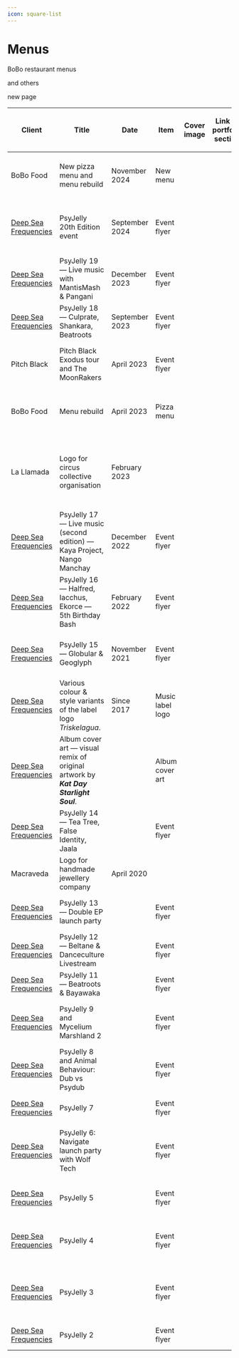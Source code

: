 ```yaml
---
icon: square-list
---
```


# Menus

BoBo restaurant menus

and others

new page

<table data-view="cards" data-full-width="true"><thead><tr><th>Client</th><th>Title</th><th>Date</th><th data-hidden>Item</th><th data-hidden data-type="files">Cover image</th><th data-hidden data-type="content-ref">Link to portfolio section</th><th data-hidden>Location</th><th data-hidden data-type="number">Work hours</th><th data-hidden>Tools used<select multiple><option value="ho1gctWVdhUC" label="Blender" color="blue"></option><option value="FRkdEdNAcdwN" label="Inkscape" color="blue"></option><option value="9k3ASTGz3h5n" label="Figma" color="blue"></option><option value="5QckY43k6ESW" label="Mandelbulb" color="blue"></option><option value="q6SmeA27Fy3o" label="Photoshop" color="blue"></option><option value="SBHyQL5sP4xT" label="FontForge" color="blue"></option><option value="CBrJI6ihmrKY" label="Hand" color="blue"></option></select></th><th data-hidden data-type="content-ref">Bēhance</th><th data-hidden data-card-cover data-type="files"></th></tr></thead><tbody><tr><td>BoBo Food</td><td>New pizza menu and menu rebuild</td><td>November 2024</td><td>New menu</td><td></td><td></td><td>Đà Nẵng, Việt Nam</td><td>null</td><td><span data-option="q6SmeA27Fy3o">Photoshop</span></td><td><a href="https://www.behance.net/gallery/208869371/BoBo-Pizza-Restaurant-menu">https://www.behance.net/gallery/208869371/BoBo-Pizza-Restaurant-menu</a></td><td><a href="../.gitbook/assets/BoBo menu 2024 - 00 - Front page - 4th design.jpg">BoBo menu 2024 - 00 - Front page - 4th design.jpg</a></td></tr><tr><td><a data-footnote-ref href="#user-content-fn-1">Deep Sea Frequencies</a></td><td>PsyJelly 20th Edition event</td><td>September 2024</td><td>Event flyer</td><td></td><td></td><td>Bristol, UK</td><td>null</td><td></td><td><a href="https://www.behance.net/gallery/208870751/Psychedelic-Jelly-20th-Edition-Globular-Quanta-more">https://www.behance.net/gallery/208870751/Psychedelic-Jelly-20th-Edition-Globular-Quanta-more</a></td><td><a href="../.gitbook/assets/PJ020 - PsyJelly 20th Edition facebook banner.jpg">PJ020 - PsyJelly 20th Edition facebook banner.jpg</a></td></tr><tr><td><a data-footnote-ref href="#user-content-fn-2">Deep Sea Frequencies</a></td><td>PsyJelly 19 — Live music with MantisMash &#x26; Pangani</td><td>December 2023</td><td>Event flyer</td><td></td><td></td><td>Bristol, UK</td><td>null</td><td></td><td><a href="https://www.behance.net/gallery/184796767/Psychedelic-Jelly-19-MantisMash-Pangani-Encounters">https://www.behance.net/gallery/184796767/Psychedelic-Jelly-19-MantisMash-Pangani-Encounters</a></td><td><a href="../.gitbook/assets/PJ019 - Flyer print A5 with bleed but RGB-1.jpg">PJ019 - Flyer print A5 with bleed but RGB-1.jpg</a></td></tr><tr><td><a data-footnote-ref href="#user-content-fn-3">Deep Sea Frequencies</a></td><td>PsyJelly 18 — Culprate, Shankara, Beatroots</td><td>September 2023</td><td>Event flyer</td><td></td><td></td><td>Bristol, UK</td><td>null</td><td></td><td><a href="https://www.behance.net/gallery/176359653/Psychedelic-Jelly-18-Culprate-Shankara-Beatroots">https://www.behance.net/gallery/176359653/Psychedelic-Jelly-18-Culprate-Shankara-Beatroots</a></td><td><a href="../.gitbook/assets/PJ018 - Flyer A5 05-EDIT-7.jpg">PJ018 - Flyer A5 05-EDIT-7.jpg</a></td></tr><tr><td>Pitch Black</td><td>Pitch Black Exodus tour and The MoonRakers</td><td>April 2023</td><td>Event flyer</td><td></td><td></td><td>Bristol, UK</td><td>null</td><td></td><td><a href="https://www.behance.net/gallery/164915925/Event-banner-Pitch-Black-The-MoonRakers">https://www.behance.net/gallery/164915925/Event-banner-Pitch-Black-The-MoonRakers</a></td><td><a href="../.gitbook/assets/Pitch Black 2023 - facebook - right handed.jpg">Pitch Black 2023 - facebook - right handed.jpg</a></td></tr><tr><td>BoBo Food</td><td>Menu rebuild</td><td>April 2023</td><td>Pizza menu</td><td></td><td></td><td>Đà Nẵng, Việt Nam</td><td>null</td><td><span data-option="q6SmeA27Fy3o">Photoshop</span></td><td><a href="https://www.behance.net/gallery/208869371/BoBo-Pizza-Restaurant-menu">https://www.behance.net/gallery/208869371/BoBo-Pizza-Restaurant-menu</a></td><td><a href="../.gitbook/assets/BoBo Menu 2023 - Page 0 - Front page.jpg">BoBo Menu 2023 - Page 0 - Front page.jpg</a></td></tr><tr><td>La Llamada</td><td>Logo for circus collective organisation</td><td>February 2023</td><td></td><td></td><td></td><td></td><td>null</td><td></td><td></td><td><a href="../.gitbook/assets/vector layout - sixth version - light 5 - for most social media sites.jpg">vector layout - sixth version - light 5 - for most social media sites.jpg</a></td></tr><tr><td><a data-footnote-ref href="#user-content-fn-4">Deep Sea Frequencies</a></td><td>PsyJelly 17 — Live music (second edition) — Kaya Project, Nango Manchay</td><td>December 2022</td><td>Event flyer</td><td></td><td></td><td>Bristol, UK</td><td>null</td><td><span data-option="5QckY43k6ESW">Mandelbulb, </span><span data-option="ho1gctWVdhUC">Blender, </span><span data-option="q6SmeA27Fy3o">Photoshop</span></td><td><a href="https://www.behance.net/gallery/164827263/Psychedelic-Jelly-17-live-music-event-flyer">https://www.behance.net/gallery/164827263/Psychedelic-Jelly-17-live-music-event-flyer</a></td><td><a href="../.gitbook/assets/PJ017 - Jan 2023 - FB Event Banner.jpg">PJ017 - Jan 2023 - FB Event Banner.jpg</a></td></tr><tr><td><a data-footnote-ref href="#user-content-fn-5">Deep Sea Frequencies</a></td><td>PsyJelly 16 — Halfred, Iacchus, Ekorce — 5th Birthday Bash</td><td>February 2022</td><td>Event flyer</td><td></td><td></td><td>Bristol, UK</td><td>null</td><td><span data-option="ho1gctWVdhUC">Blender, </span><span data-option="q6SmeA27Fy3o">Photoshop</span></td><td><a href="https://www.behance.net/gallery/164741815/Psychedelic-Jelly-16-2-rooms-flyer-FB">https://www.behance.net/gallery/164741815/Psychedelic-Jelly-16-2-rooms-flyer-FB</a></td><td><a href="../.gitbook/assets/PJ016 - facebook banner event blender 02.jpg">PJ016 - facebook banner event blender 02.jpg</a></td></tr><tr><td><a data-footnote-ref href="#user-content-fn-6">Deep Sea Frequencies</a></td><td>PsyJelly 15 — Globular &#x26; Geoglyph</td><td>November 2021</td><td>Event flyer</td><td></td><td></td><td>Bristol, UK</td><td>null</td><td><span data-option="q6SmeA27Fy3o">Photoshop</span></td><td><a href="https://www.behance.net/gallery/164738517/Psychedelic-Jelly-15-Globular-and-Geoglyph-flyer-FB">https://www.behance.net/gallery/164738517/Psychedelic-Jelly-15-Globular-and-Geoglyph-flyer-FB</a></td><td><a href="../.gitbook/assets/PJ015 - 02 flyer event obverse A5 CMYK-2.jpg">PJ015 - 02 flyer event obverse A5 CMYK-2.jpg</a></td></tr><tr><td><a data-footnote-ref href="#user-content-fn-7">Deep Sea Frequencies</a></td><td>Various colour &#x26; style variants of the label logo <em>Triskelagua</em>. </td><td>Since 2017</td><td>Music label logo</td><td></td><td></td><td>Bristol, UK</td><td>null</td><td><span data-option="q6SmeA27Fy3o">Photoshop, </span><span data-option="FRkdEdNAcdwN">Inkscape, </span><span data-option="ho1gctWVdhUC">Blender</span></td><td></td><td></td></tr><tr><td><a data-footnote-ref href="#user-content-fn-8">Deep Sea Frequencies</a></td><td>Album cover art — visual remix of original artwork by <em><strong>Kat Day Starlight Soul</strong></em>.</td><td></td><td>Album cover art</td><td></td><td></td><td></td><td>null</td><td><span data-option="q6SmeA27Fy3o">Photoshop</span></td><td><a href="https://www.behance.net/gallery/126973771/Geolinguistic-Remix-album-artwork-by-Kat-Day">https://www.behance.net/gallery/126973771/Geolinguistic-Remix-album-artwork-by-Kat-Day</a></td><td></td></tr><tr><td><a data-footnote-ref href="#user-content-fn-9">Deep Sea Frequencies</a></td><td>PsyJelly 14 — Tea Tree, False Identity, Jaala</td><td></td><td>Event flyer</td><td></td><td></td><td>Bristol, UK</td><td>null</td><td><span data-option="FRkdEdNAcdwN">Inkscape, </span><span data-option="q6SmeA27Fy3o">Photoshop</span></td><td><a href="https://www.behance.net/gallery/126215901/Psychedelic-Jelly-14-facebook-event-banner-image">https://www.behance.net/gallery/126215901/Psychedelic-Jelly-14-facebook-event-banner-image</a></td><td><a href="../.gitbook/assets/PJ014 - 01 A5 flyer front CMYK-4.jpg">PJ014 - 01 A5 flyer front CMYK-4.jpg</a></td></tr><tr><td>Macraveda</td><td>Logo for handmade jewellery company</td><td>April 2020</td><td></td><td></td><td></td><td></td><td>null</td><td></td><td></td><td><a href="../.gitbook/assets/Macraveda 2020 - render 2.png">Macraveda 2020 - render 2.png</a></td></tr><tr><td><a data-footnote-ref href="#user-content-fn-10">Deep Sea Frequencies</a></td><td>PsyJelly 13 — Double EP launch party</td><td></td><td>Event flyer</td><td></td><td></td><td></td><td>null</td><td></td><td><a href="https://www.behance.net/gallery/125087323/Psychedelic-Jelly-13-Double-EP-launch-party">https://www.behance.net/gallery/125087323/Psychedelic-Jelly-13-Double-EP-launch-party</a></td><td><a href="../.gitbook/assets/PJ013 - facebook banner PSD 08.jpg">PJ013 - facebook banner PSD 08.jpg</a></td></tr><tr><td><a data-footnote-ref href="#user-content-fn-11">Deep Sea Frequencies</a></td><td>PsyJelly 12 — Beltane &#x26; Danceculture Livestream</td><td></td><td>Event flyer</td><td></td><td></td><td></td><td>null</td><td><span data-option="CBrJI6ihmrKY">Hand, </span><span data-option="FRkdEdNAcdwN">Inkscape</span></td><td><a href="https://www.behance.net/gallery/125086295/Psychedelic-Jelly-12-Beltane-Danceculture-livestream">https://www.behance.net/gallery/125086295/Psychedelic-Jelly-12-Beltane-Danceculture-livestream</a></td><td><a href="../.gitbook/assets/PJ012 - facebook banner 03 bluer.jpg">PJ012 - facebook banner 03 bluer.jpg</a></td></tr><tr><td><a data-footnote-ref href="#user-content-fn-12">Deep Sea Frequencies</a></td><td>PsyJelly 11 — Beatroots &#x26; Bayawaka</td><td></td><td>Event flyer</td><td></td><td></td><td></td><td>null</td><td></td><td><a href="https://www.behance.net/gallery/125057301/Psychedelic-Jelly-11-Beatroots-Bayawaka">https://www.behance.net/gallery/125057301/Psychedelic-Jelly-11-Beatroots-Bayawaka</a></td><td><a href="../.gitbook/assets/PJ011 - front and back.jpg">PJ011 - front and back.jpg</a></td></tr><tr><td><a data-footnote-ref href="#user-content-fn-13">Deep Sea Frequencies</a></td><td>PsyJelly 9 and Mycelium Marshland 2</td><td></td><td>Event flyer</td><td></td><td></td><td></td><td>null</td><td></td><td><a href="https://www.behance.net/gallery/124721351/Psychedelic-Jelly-9-Mycelium-Marshland-2">https://www.behance.net/gallery/124721351/Psychedelic-Jelly-9-Mycelium-Marshland-2</a></td><td><a href="../.gitbook/assets/PJ009 - Poster 02 - Mycelium Marshland-3.jpg">PJ009 - Poster 02 - Mycelium Marshland-3.jpg</a></td></tr><tr><td><a data-footnote-ref href="#user-content-fn-14">Deep Sea Frequencies</a></td><td>PsyJelly 8 and Animal Behaviour: Dub vs Psydub</td><td></td><td>Event flyer</td><td></td><td></td><td></td><td>null</td><td></td><td><a href="https://www.behance.net/gallery/124252705/Psychedelic-Jelly-8-Animal-Behaviour-Dub-vs-Psydub">https://www.behance.net/gallery/124252705/Psychedelic-Jelly-8-Animal-Behaviour-Dub-vs-Psydub</a></td><td><a href="../.gitbook/assets/PJ008 - Dub VS Psy poster - 06 farran-5.jpg">PJ008 - Dub VS Psy poster - 06 farran-5.jpg</a></td></tr><tr><td><a data-footnote-ref href="#user-content-fn-15">Deep Sea Frequencies</a></td><td>PsyJelly 7</td><td></td><td>Event flyer</td><td></td><td></td><td></td><td>null</td><td></td><td><a href="https://www.behance.net/gallery/70299131/Psychedelic-Jelly-7">https://www.behance.net/gallery/70299131/Psychedelic-Jelly-7</a></td><td><a href="../.gitbook/assets/PJ007 - Flyer 02.jpg">PJ007 - Flyer 02.jpg</a></td></tr><tr><td><a data-footnote-ref href="#user-content-fn-16">Deep Sea Frequencies</a></td><td>PsyJelly 6: Navigate launch party with Wolf Tech</td><td></td><td>Event flyer</td><td></td><td></td><td></td><td>null</td><td></td><td><a href="https://www.behance.net/gallery/65489261/Psychedelic-Jelly-6-Navigate">https://www.behance.net/gallery/65489261/Psychedelic-Jelly-6-Navigate</a></td><td><a href="../.gitbook/assets/PJ006 - v25 navigation poster - updated contrast.jpg">PJ006 - v25 navigation poster - updated contrast.jpg</a></td></tr><tr><td><a data-footnote-ref href="#user-content-fn-17">Deep Sea Frequencies</a></td><td>PsyJelly 5</td><td></td><td>Event flyer</td><td></td><td></td><td></td><td>null</td><td></td><td><a href="https://www.behance.net/gallery/65488801/Psychedelic-Jelly-5">https://www.behance.net/gallery/65488801/Psychedelic-Jelly-5</a></td><td><a href="../.gitbook/assets/PJ005 - facebook post image 4.jpg">PJ005 - facebook post image 4.jpg</a></td></tr><tr><td><a data-footnote-ref href="#user-content-fn-18">Deep Sea Frequencies</a></td><td>PsyJelly 4</td><td></td><td>Event flyer</td><td></td><td></td><td></td><td>null</td><td></td><td><a href="https://www.behance.net/gallery/65488623/Psychedelic-Jelly-4">https://www.behance.net/gallery/65488623/Psychedelic-Jelly-4</a></td><td><a href="../.gitbook/assets/PJ004 - jellyfish poster landscape 03.jpg">PJ004 - jellyfish poster landscape 03.jpg</a></td></tr><tr><td><a data-footnote-ref href="#user-content-fn-19">Deep Sea Frequencies</a></td><td>PsyJelly 3</td><td></td><td>Event flyer</td><td></td><td></td><td></td><td>null</td><td></td><td><a href="https://www.behance.net/gallery/65485995/Psychedelic-Jelly-3">https://www.behance.net/gallery/65485995/Psychedelic-Jelly-3</a></td><td><a href="../.gitbook/assets/PJ003 - jellyfish poster facebook advert size.jpg">PJ003 - jellyfish poster facebook advert size.jpg</a></td></tr><tr><td><a data-footnote-ref href="#user-content-fn-20">Deep Sea Frequencies</a></td><td>PsyJelly 2</td><td></td><td>Event flyer</td><td></td><td></td><td></td><td>null</td><td></td><td><a href="https://www.behance.net/gallery/65418667/Psychedelic-Jelly-2">https://www.behance.net/gallery/65418667/Psychedelic-Jelly-2</a></td><td><a href="../.gitbook/assets/PJ002 - jellyfish yellow.jpg">PJ002 - jellyfish yellow.jpg</a></td></tr></tbody></table>



[^1]: previously _Psychedelic Jelly_

[^2]: previously _Psychedelic Jelly_

[^3]: previously _Psychedelic Jelly_

[^4]: previously _Psychedelic Jelly_

[^5]: previously _Psychedelic Jelly_

[^6]: previously _Psychedelic Jelly_

[^7]: previously _Psychedelic Jelly_

[^8]: previously _Psychedelic Jelly_

[^9]: previously _Psychedelic Jelly_

[^10]: previously _Psychedelic Jelly_

[^11]: previously _Psychedelic Jelly_

[^12]: previously _Psychedelic Jelly_

[^13]: previously _Psychedelic Jelly_

[^14]: previously _Psychedelic Jelly_

[^15]: previously _Psychedelic Jelly_

[^16]: previously _Psychedelic Jelly_

[^17]: previously _Psychedelic Jelly_

[^18]: previously _Psychedelic Jelly_

[^19]: previously _Psychedelic Jelly_

[^20]: previously _Psychedelic Jelly_

